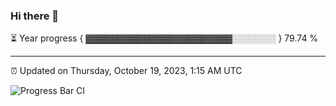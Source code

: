 ### Hi there 👋

⏳ Year progress { ▓▓▓▓▓▓▓▓▓▓▓▓▓▓▓▓▓▓▓▓▓▓▓░░░░░░░ } 79.74 %

---

⏰ Updated on Thursday, October 19, 2023, 1:15 AM UTC

![Progress Bar CI](https://github.com/arthurbuhl/arthurbuhl/workflows/Progress%20Bar%20CI/badge.svg)
